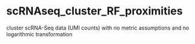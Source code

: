 # scRNAseq_cluster_RF_proximities
cluster scRNA-Seq data (UMI counts) with no metric assumptions and no logarithmic transformation
